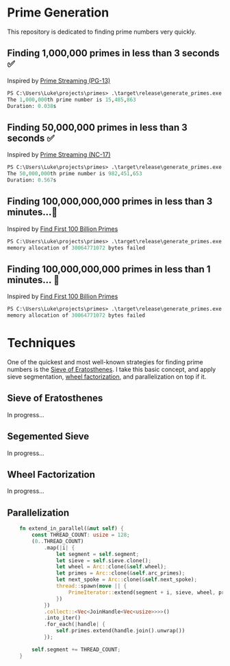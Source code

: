 # Prime Generation
This repository is dedicated to finding prime numbers very quickly.

## Finding 1,000,000 primes in less than 3 seconds ✅
Inspired by [Prime Streaming (PG-13)](https://www.codewars.com/kata/5519a584a73e70fa570005f5)
```ps
PS C:\Users\Luke\projects\primes> .\target\release\generate_primes.exe 1000000
The 1,000,000th prime number is 15,485,863
Duration: 0.038s
```
## Finding 50,000,000 primes in less than 3 seconds ✅
Inspired by [Prime Streaming (NC-17)](https://www.codewars.com/kata/5519a584a73e70fa570005f5)
```ps
PS C:\Users\Luke\projects\primes> .\target\release\generate_primes.exe 50000000
The 50,000,000th prime number is 982,451,653
Duration: 0.567s
```
## Finding 100,000,000,000 primes in less than 3 minutes...🔲
Inspired by [Find First 100 Billion Primes](https://www.reddit.com/r/learnprogramming/comments/du8bii/find_first_100_billion_primes/)
```ps
PS C:\Users\Luke\projects\primes> .\target\release\generate_primes.exe 100000000000
memory allocation of 30064771072 bytes failed
```
## Finding 100,000,000,000 primes in less than 1 minutes... 🔲 
Inspired by [Find First 100 Billion Primes](https://www.reddit.com/r/learnprogramming/comments/du8bii/find_first_100_billion_primes/)
```ps
PS C:\Users\Luke\projects\primes> .\target\release\generate_primes.exe 100000000000
memory allocation of 30064771072 bytes failed
```

# Techniques
One of the quickest and most well-known strategies for finding prime numbers is the [Sieve of Eratosthenes](https://en.wikipedia.org/wiki/Sieve_of_Eratosthenes). I take this basic concept, and apply sieve segmentation, [wheel factorization](https://en.wikipedia.org/wiki/Wheel_factorization), and parallelization on top if it.
## Sieve of Eratosthenes
In progress...
## Segemented Sieve
In progress...
## Wheel Factorization
In progress...
## Parallelization
```rust
    fn extend_in_parallel(&mut self) {
        const THREAD_COUNT: usize = 128;
        (0..THREAD_COUNT)
            .map(|i| {
                let segment = self.segment;
                let sieve = self.sieve.clone();
                let wheel = Arc::clone(&self.wheel);
                let primes = Arc::clone(&self.arc_primes);
                let next_spoke = Arc::clone(&self.next_spoke);
                thread::spawn(move || {
                    PrimeIterator::extend(segment + i, sieve, wheel, primes, next_spoke)
                })
            })
            .collect::<Vec<JoinHandle<Vec<usize>>>>()
            .into_iter()
            .for_each(|handle| {
                self.primes.extend(handle.join().unwrap())
            });

        self.segment += THREAD_COUNT;
    }
```
